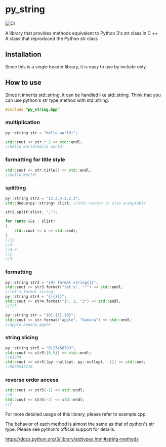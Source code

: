 # py_string

![CI](https://github.com/ChanTsune/py_string/workflows/CI/badge.svg)

A library that provides methods equivalent to Python 3's str class in C ++  
A class that reproduced the Python str class

## Installation

Since this is a single header library, it is easy to use by include only.

## How to use

Since it inherits std::string, it can be handled like std::string. Think that you can use python's str type method with std::string.

```cpp
#include "py_string.hpp"
```

### multiplication

```cpp
py::string str = "hello world!";

std::cout << str * 2 << std::endl;
//hello world!hello world!
```

### formatting for title style

```cpp
std::cout << str.title() << std::endl;
//Hello World!
```

### splitting

```cpp
py::string str2 = "12,3,4-2,2,3";
std::deque<py::string> slist; //std::vector is also acceptable

str2.split(slist, ",");

for (auto &&s : slist)
{
    std::cout << s << std::endl;
}
//12
//3
//4-2
//2
//3
```

### formatting

```cpp
py::string str3 = "{0} format string{1}";
std::cout << str3.format("let's", "!") << std::endl;
//let's format string!
py::string str4 = "{}{}{}";
std::cout << str4.format("1", 2, "3") << std::endl;
//123

py::string str = "{0},{1},{0}";
std::cout << str.format("apple", "banana") << std::endl;
//apple,banana,apple

```

### string slicing

```cpp
py::string str5 = "0123456789";
std::cout << str5[{0,5}] << std::endl;
//01234
std::cout << str5[{py::nullopt, py::nullopt, -1}] << std::end;
//9876543210
```

### reverse order access

```cpp
std::cout << str5[-1] << std::endl;
//9
std::cout << str5[-3] << std::endl;
//7
```

For more detailed usage of this library, please refer to example.cpp.

The behavior of each method is almost the same as that of python's str type.
Please see python's official support for details.

https://docs.python.org/3/library/stdtypes.html#string-methods  
